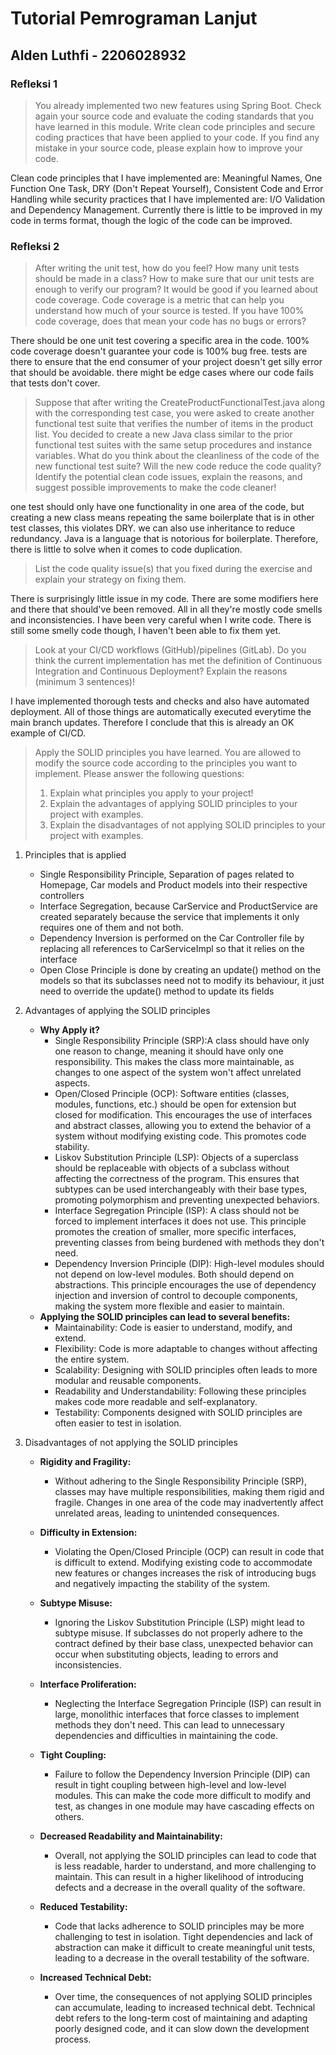 # Tutorial Pemrograman Lanjut
## Alden Luthfi - 2206028932

### Refleksi 1

> You already implemented two new features using Spring Boot. Check again your source code and evaluate the coding standards that you have learned in this module. Write clean code principles and secure coding practices that have been applied to your code.  If you find any mistake in your source code, please explain how to improve your code.

Clean code principles that I have implemented are: Meaningful Names, One Function One Task, DRY (Don't Repeat Yourself), Consistent Code and Error Handling while security practices that I have implemented are: I/O Validation and Dependency Management. Currently there is little to be improved in my code in terms format, though the logic of the code can be improved.

### Refleksi 2

> After writing the unit test, how do you feel? How many unit tests should be made in a class? How to make sure that our unit tests are enough to verify our program? It would be good if you learned about code coverage. Code coverage is a metric that can help you understand how much of your source is tested. If you have 100% code coverage, does that mean your code has no bugs or errors?

There should be one unit test covering a specific area in the code. 100% code coverage doesn't guarantee your code is 100% bug free. tests are there to ensure that the end consumer of your project doesn't get silly error that should be avoidable. there might be edge cases where our code fails that tests don't cover.

> Suppose that after writing the CreateProductFunctionalTest.java along with the corresponding test case, you were asked to create another functional test suite that verifies the number of items in the product list. You decided to create a new Java class similar to the prior functional test suites with the same setup procedures and instance variables.
> What do you think about the cleanliness of the code of the new functional test suite? Will the new code reduce the code quality? Identify the potential clean code issues, explain the reasons, and suggest possible improvements to make the code cleaner!

one test should only have one functionality in one area of the code, but creating a new class means repeating the same boilerplate that is in other test classes, this violates DRY. we can also use inheritance to reduce redundancy. Java is a language that is notorious for boilerplate. Therefore, there is little to solve when it comes to code duplication.

> List the code quality issue(s) that you fixed during the exercise and explain your strategy on fixing them.

There is surprisingly little issue in my code. There are some modifiers here and there that should've been removed. All in all they're mostly code smells and inconsistencies. I have been very careful when I write code. There is still some smelly code though, I haven't been able to fix them yet.

> Look at your CI/CD workflows (GitHub)/pipelines (GitLab). Do you think the current implementation has met the definition of Continuous Integration and Continuous Deployment? Explain the reasons (minimum 3 sentences)!

I have implemented thorough tests and checks and also have automated deployment. All of those things are automatically executed everytime the main branch updates. Therefore I conclude that this is already an OK example of CI/CD.

>Apply the SOLID principles you have learned. You are allowed to modify the source code according to the principles you want to implement. Please answer the following questions:
> 1) Explain what principles you apply to your project!
> 2) Explain the advantages of applying SOLID principles to your project with examples.
> 3) Explain the disadvantages of not applying SOLID principles to your project with examples.

1. Principles that is applied
    - Single Responsibility Principle, Separation of pages related to Homepage, Car models and Product models into their respective controllers
    - Interface Segregation, because CarService and ProductService are created separately because the service that implements it only requires one of them and not both.
    - Dependency Inversion is performed on the Car Controller file by replacing all references to CarServiceImpl so that it relies on the interface
    - Open Close Principle is done by creating an update() method on the models so that its subclasses need not to modify its behaviour, it just need to override the update() method to update its fields

2. Advantages of applying the SOLID principles
   - **Why Apply it?**
     - Single Responsibility Principle (SRP):A class should have only one reason to change, meaning it should have only one responsibility. This makes the class more maintainable, as changes to one aspect of the system won't affect unrelated aspects. 
     - Open/Closed Principle (OCP): Software entities (classes, modules, functions, etc.) should be open for extension but closed for modification. This encourages the use of interfaces and abstract classes, allowing you to extend the behavior of a system without modifying existing code. This promotes code stability. 
     - Liskov Substitution Principle (LSP): Objects of a superclass should be replaceable with objects of a subclass without affecting the correctness of the program. This ensures that subtypes can be used interchangeably with their base types, promoting polymorphism and preventing unexpected behaviors. 
     - Interface Segregation Principle (ISP): A class should not be forced to implement interfaces it does not use. This principle promotes the creation of smaller, more specific interfaces, preventing classes from being burdened with methods they don't need. 
     - Dependency Inversion Principle (DIP): High-level modules should not depend on low-level modules. Both should depend on abstractions. This principle encourages the use of dependency injection and inversion of control to decouple components, making the system more flexible and easier to maintain.
   - **Applying the SOLID principles can lead to several benefits:**
     - Maintainability: Code is easier to understand, modify, and extend.
     - Flexibility: Code is more adaptable to changes without affecting the entire system.
     - Scalability: Designing with SOLID principles often leads to more modular and reusable components.
     - Readability and Understandability: Following these principles makes code more readable and self-explanatory.
     - Testability: Components designed with SOLID principles are often easier to test in isolation.

3. Disadvantages of not applying the SOLID principles
   - **Rigidity and Fragility:**
     - Without adhering to the Single Responsibility Principle (SRP), classes may have multiple responsibilities, making them rigid and fragile. Changes in one area of the code may inadvertently affect unrelated areas, leading to unintended consequences.

   - **Difficulty in Extension:**
     - Violating the Open/Closed Principle (OCP) can result in code that is difficult to extend. Modifying existing code to accommodate new features or changes increases the risk of introducing bugs and negatively impacting the stability of the system.

   - **Subtype Misuse:**
     - Ignoring the Liskov Substitution Principle (LSP) might lead to subtype misuse. If subclasses do not properly adhere to the contract defined by their base class, unexpected behavior can occur when substituting objects, leading to errors and inconsistencies.

   - **Interface Proliferation:**
      - Neglecting the Interface Segregation Principle (ISP) can result in large, monolithic interfaces that force classes to implement methods they don't need. This can lead to unnecessary dependencies and difficulties in maintaining the code.

   - **Tight Coupling:**
      - Failure to follow the Dependency Inversion Principle (DIP) can result in tight coupling between high-level and low-level modules. This can make the code more difficult to modify and test, as changes in one module may have cascading effects on others.

   - **Decreased Readability and Maintainability:**
      - Overall, not applying the SOLID principles can lead to code that is less readable, harder to understand, and more challenging to maintain. This can result in a higher likelihood of introducing defects and a decrease in the overall quality of the software.

   - **Reduced Testability:**
      - Code that lacks adherence to SOLID principles may be more challenging to test in isolation. Tight dependencies and lack of abstraction can make it difficult to create meaningful unit tests, leading to a decrease in the overall testability of the software.

   - **Increased Technical Debt:**
      - Over time, the consequences of not applying SOLID principles can accumulate, leading to increased technical debt. Technical debt refers to the long-term cost of maintaining and adapting poorly designed code, and it can slow down the development process.

